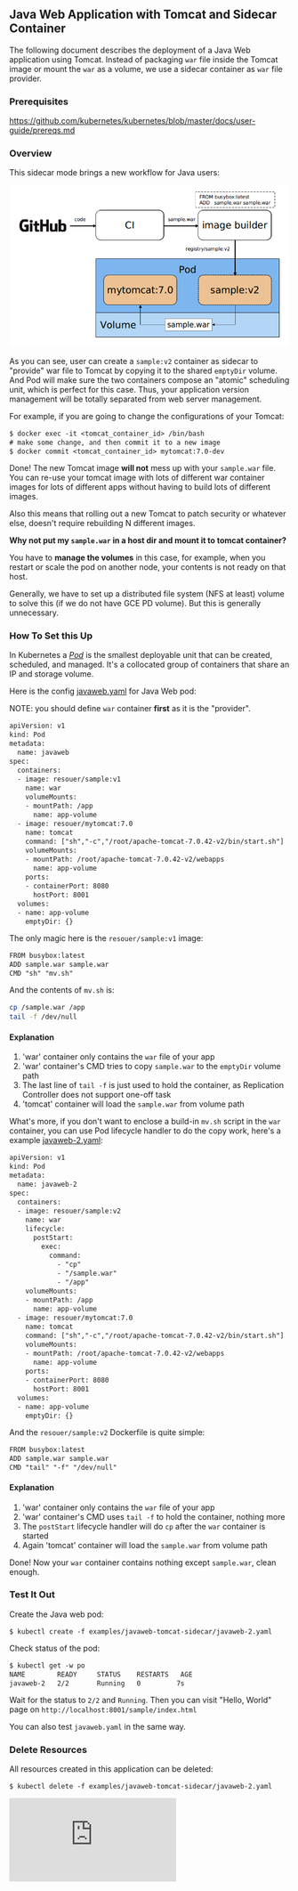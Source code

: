 ## Java Web Application with Tomcat and Sidecar Container

The following document describes the deployment of a Java Web application using Tomcat. Instead of packaging `war` file inside the Tomcat image or mount the `war` as a volume, we use a sidecar container as `war` file provider.

### Prerequisites

https://github.com/kubernetes/kubernetes/blob/master/docs/user-guide/prereqs.md

### Overview

This sidecar mode brings a new workflow for Java users:

![](workflow.png?raw=true "Workflow")

As you can see, user can create a `sample:v2` container as sidecar to "provide" war file to Tomcat by copying it to the shared `emptyDir` volume. And Pod will make sure the two containers compose an "atomic" scheduling unit, which is perfect for this case. Thus, your application version management will be totally separated from web server management.

For example, if you are going to change the configurations of your Tomcat:

```console
$ docker exec -it <tomcat_container_id> /bin/bash
# make some change, and then commit it to a new image
$ docker commit <tomcat_container_id> mytomcat:7.0-dev
```

Done! The new Tomcat image **will not** mess up with your `sample.war` file. You can re-use your tomcat image with lots of different war container images for lots of different apps without having to build lots of different images.

Also this means that rolling out a new Tomcat to patch security or whatever else, doesn't require rebuilding N different images.

**Why not put my `sample.war` in a host dir and mount it to tomcat container?**

You have to **manage the volumes** in this case, for example, when you restart or scale the pod on another node, your contents is not ready on that host.

Generally, we have to set up a distributed file system (NFS at least) volume to solve this (if we do not have GCE PD volume). But this is generally unnecessary.

### How To Set this Up

In Kubernetes a [_Pod_](../../docs/user-guide/pods.md) is the smallest deployable unit that can be created, scheduled, and managed. It's a collocated group of containers that share an IP and storage volume.

Here is the config [javaweb.yaml](javaweb.yaml) for Java Web pod:

NOTE: you should define `war` container **first** as it is the "provider".

<!-- BEGIN MUNGE: javaweb.yaml -->

```
apiVersion: v1
kind: Pod
metadata:
  name: javaweb
spec:
  containers:
  - image: resouer/sample:v1
    name: war
    volumeMounts:
    - mountPath: /app
      name: app-volume
  - image: resouer/mytomcat:7.0
    name: tomcat
    command: ["sh","-c","/root/apache-tomcat-7.0.42-v2/bin/start.sh"]
    volumeMounts:
    - mountPath: /root/apache-tomcat-7.0.42-v2/webapps
      name: app-volume
    ports:
    - containerPort: 8080
      hostPort: 8001
  volumes:
  - name: app-volume
    emptyDir: {}
```

<!-- END MUNGE: EXAMPLE -->

The only magic here is the `resouer/sample:v1` image:

```
FROM busybox:latest
ADD sample.war sample.war
CMD "sh" "mv.sh"
```

And the contents of `mv.sh` is:

```sh
cp /sample.war /app
tail -f /dev/null
```

#### Explanation

1. 'war' container only contains the `war` file of your app
2. 'war' container's CMD tries to copy `sample.war` to the `emptyDir` volume path
3. The last line of `tail -f` is just used to hold the container, as Replication Controller does not support one-off task
4. 'tomcat' container will load the `sample.war` from volume path

What's more, if you don't want to enclose a build-in `mv.sh` script in the `war` container, you can use Pod lifecycle handler to do the copy work, here's a example [javaweb-2.yaml](javaweb-2.yaml):


<!-- BEGIN MUNGE: javaweb-2.yaml -->

```
apiVersion: v1
kind: Pod
metadata:
  name: javaweb-2
spec:
  containers:
  - image: resouer/sample:v2
    name: war
    lifecycle:
      postStart:
        exec:
          command:
            - "cp"
            - "/sample.war"
            - "/app"
    volumeMounts:
    - mountPath: /app
      name: app-volume
  - image: resouer/mytomcat:7.0
    name: tomcat
    command: ["sh","-c","/root/apache-tomcat-7.0.42-v2/bin/start.sh"]
    volumeMounts:
    - mountPath: /root/apache-tomcat-7.0.42-v2/webapps
      name: app-volume
    ports:
    - containerPort: 8080
      hostPort: 8001 
  volumes:
  - name: app-volume
    emptyDir: {}
```

<!-- END MUNGE: EXAMPLE -->

And the `resouer/sample:v2` Dockerfile is quite simple:

```
FROM busybox:latest
ADD sample.war sample.war
CMD "tail" "-f" "/dev/null"
```

#### Explanation

1. 'war' container only contains the `war` file of your app
2. 'war' container's CMD uses `tail -f` to hold the container, nothing more
3. The `postStart` lifecycle handler will do `cp` after the `war` container is started
4. Again 'tomcat' container will load the `sample.war` from volume path

Done! Now your `war` container contains nothing except `sample.war`, clean enough.

### Test It Out

Create the Java web pod:

```console
$ kubectl create -f examples/javaweb-tomcat-sidecar/javaweb-2.yaml
```

Check status of the pod:

```console
$ kubectl get -w po
NAME        READY     STATUS    RESTARTS   AGE
javaweb-2   2/2       Running   0         7s
```

Wait for the status to `2/2` and `Running`. Then you can visit "Hello, World" page on `http://localhost:8001/sample/index.html`

You can also test `javaweb.yaml` in the same way.

### Delete Resources

All resources created in this application can be deleted:

```console
$ kubectl delete -f examples/javaweb-tomcat-sidecar/javaweb-2.yaml
```




<!-- BEGIN MUNGE: GENERATED_ANALYTICS -->
[![Analytics](https://kubernetes-site.appspot.com/UA-36037335-10/GitHub/examples/javaweb-tomcat-sidecar/README.md?pixel)]()
<!-- END MUNGE: GENERATED_ANALYTICS -->
